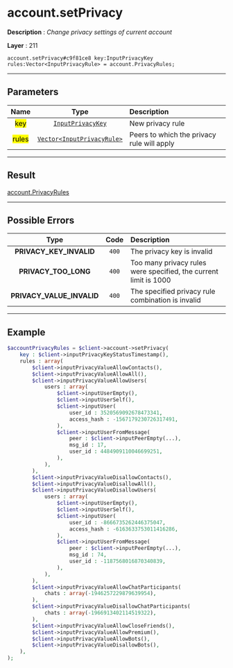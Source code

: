 # account.setPrivacy

**Description** : *Change privacy settings of current account*

**Layer** : 211

```tl
account.setPrivacy#c9f81ce8 key:InputPrivacyKey rules:Vector<InputPrivacyRule> = account.PrivacyRules;
```

---

## Parameters

| Name | Type | Description |
| :---: | :---: | :--- |
| <mark>key</mark> | [`InputPrivacyKey`](type/InputPrivacyKey) | New privacy rule |
| <mark>rules</mark> | [`Vector<InputPrivacyRule>`](type/InputPrivacyRule) | Peers to which the privacy rule will apply |

---

## Result

[account.PrivacyRules](type/account.PrivacyRules)

---

## Possible Errors

| Type | Code | Description |
| :---: | :---: | :--- |
| **PRIVACY_KEY_INVALID** | `400` | The privacy key is invalid |
| **PRIVACY_TOO_LONG** | `400` | Too many privacy rules were specified, the current limit is 1000 |
| **PRIVACY_VALUE_INVALID** | `400` | The specified privacy rule combination is invalid |

---

## Example

```php
$accountPrivacyRules = $client->account->setPrivacy(
	key : $client->inputPrivacyKeyStatusTimestamp(),
	rules : array(
		$client->inputPrivacyValueAllowContacts(),
		$client->inputPrivacyValueAllowAll(),
		$client->inputPrivacyValueAllowUsers(
			users : array(
				$client->inputUserEmpty(),
				$client->inputUserSelf(),
				$client->inputUser(
					user_id : 3520569092678473341,
					access_hash : -1567179230726317491,
				),
				$client->inputUserFromMessage(
					peer : $client->inputPeerEmpty(...),
					msg_id : 17,
					user_id : 4484909110046699251,
				),
			),
		),
		$client->inputPrivacyValueDisallowContacts(),
		$client->inputPrivacyValueDisallowAll(),
		$client->inputPrivacyValueDisallowUsers(
			users : array(
				$client->inputUserEmpty(),
				$client->inputUserSelf(),
				$client->inputUser(
					user_id : -8666735262446375047,
					access_hash : -6163633753011416286,
				),
				$client->inputUserFromMessage(
					peer : $client->inputPeerEmpty(...),
					msg_id : 74,
					user_id : -1187568016870340839,
				),
			),
		),
		$client->inputPrivacyValueAllowChatParticipants(
			chats : array(-1946257229879639954),
		),
		$client->inputPrivacyValueDisallowChatParticipants(
			chats : array(-1966913402114519322),
		),
		$client->inputPrivacyValueAllowCloseFriends(),
		$client->inputPrivacyValueAllowPremium(),
		$client->inputPrivacyValueAllowBots(),
		$client->inputPrivacyValueDisallowBots(),
	),
);
```